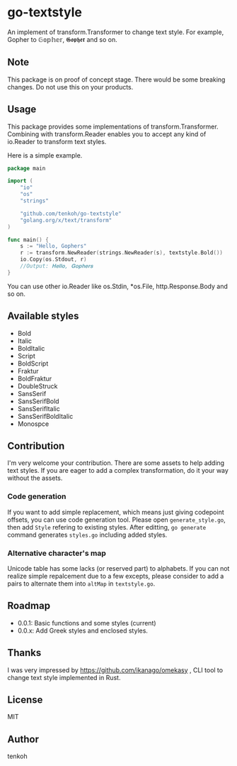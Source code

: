 # go-textstyle
An implement of transform.Transformer to change text style. For example, Gopher to 𝔾𝕠𝕡𝕙𝕖𝕣, 𝕲𝖔𝖕𝖍𝖊𝖗 and so on.

## Note
This package is on proof of concept stage. There would be some breaking changes. Do not use this on your products.

## Usage
This package provides some implementations of transform.Transformer. Combining with transform.Reader enables you to accept any kind of io.Reader to transform text styles.

Here is a simple example.

```go
package main

import (
	"io"
	"os"
	"strings"

	"github.com/tenkoh/go-textstyle"
	"golang.org/x/text/transform"
)

func main() {
	s := "Hello, Gophers"
	r := transform.NewReader(strings.NewReader(s), textstyle.Bold())
	io.Copy(os.Stdout, r)
	//Output: 𝐇𝐞𝐥𝐥𝐨, 𝐆𝐨𝐩𝐡𝐞𝐫𝐬
}
```

You can use other io.Reader like os.Stdin, *os.File, http.Response.Body and so on.

## Available styles
- Bold
- Italic
- BoldItalic
- Script
- BoldScript
- Fraktur
- BoldFraktur
- DoubleStruck
- SansSerif
- SansSerifBold
- SansSerifItalic
- SansSerifBoldItalic
- Monospce

## Contribution
I'm very welcome your contribution. There are some assets to help adding text styles. If you are eager to add a complex transformation, do it your way without the assets.

### Code generation
If you want to add simple replacement, which means just giving codepoint offsets, you can use code generation tool. Please open `generate_style.go`, then add `Style` refering to existing styles. After editting, `go generate` command generates `styles.go` including added styles.

### Alternative character's map
Unicode table has some lacks (or reserved part) to alphabets. If you can not realize simple repalcement due to a few excepts, please consider to add a pairs to alternate them into `altMap` in `textstyle.go`.

## Roadmap
- 0.0.1: Basic functions and some styles (current)
- 0.0.x: Add Greek styles and enclosed styles.

## Thanks
I was very impressed by https://github.com/ikanago/omekasy , CLI tool to change text style implemented in Rust.

## License
MIT

## Author
tenkoh
